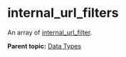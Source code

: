 # internal\_url\_filters

An array of [internal\_url\_filter](r_internal_url_filter.md#).

**Parent topic:** [Data Types](../data_types/c_datatypes.md)

